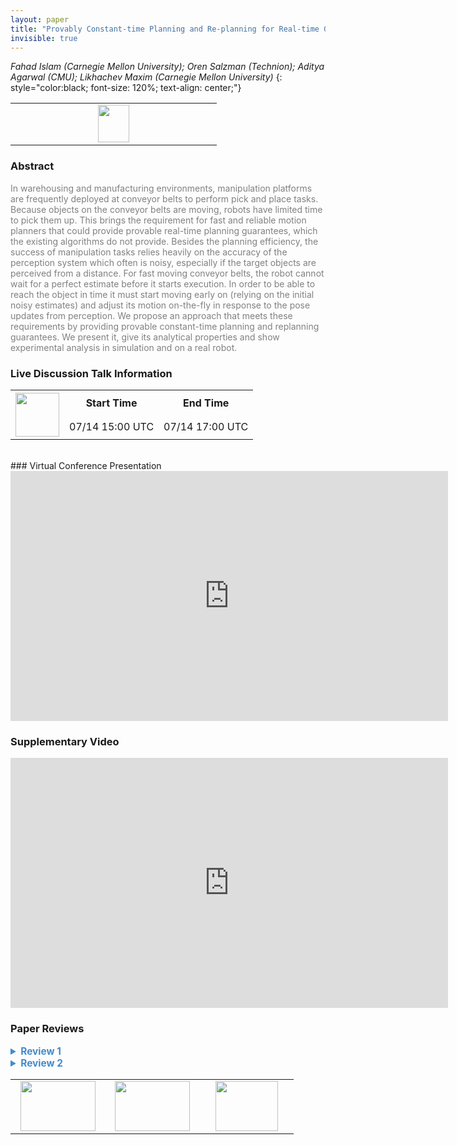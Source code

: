 ```yaml
---
layout: paper
title: "Provably Constant-time Planning and Re-planning for Real-time Grasping Objects off a Conveyor Belt"
invisible: true
---
```

*Fahad Islam (Carnegie Mellon University); Oren Salzman (Technion); Aditya Agarwal (CMU); Likhachev Maxim (Carnegie Mellon University)*
{: style="color:black; font-size: 120%; text-align: center;"}

<table width="20%"> <tr>
<td style="width: 20%; text-align: center;"><a href="http://www.roboticsproceedings.org/rss16/p025.pdf"><img src="{{ site.baseurl }}/images/paper_link.png"
width = "50"  height = "60"/> </a> </td>

</tr></table>

### Abstract
<html><p style="color:gray; font-size: 100%; text-align: justified;">
In warehousing and manufacturing environments, manipulation platforms are frequently deployed at conveyor belts to perform pick and place tasks. Because objects on the conveyor belts are moving, robots have limited time to pick them up. This brings the requirement for fast and reliable motion planners that could provide provable real-time planning guarantees, which the existing algorithms do not provide. Besides the planning efficiency, the success of manipulation tasks relies heavily on the accuracy of the perception system which often is noisy, especially if the target objects are perceived from a distance. For fast moving conveyor belts, the robot cannot wait for a perfect estimate before it starts execution. In order to be able to reach the object in time it must start moving early on (relying on the initial noisy estimates) and adjust its motion on-the-fly in response to the pose updates from perception. We propose an approach that meets these requirements by providing provable constant-time planning and replanning guarantees. We present it, give its analytical properties and show experimental analysis in simulation and on a real robot.
</p></html>

### Live Discussion Talk Information
<html>
<table width="50%">
<tr> <th rowspan="2"><a href="https://pheedloop.com/rss2020/virtual/"><img src="{{ site.baseurl }}/images/pheedloop_link.png" width = "70"  height = "70"/> </a> </th> <th> Start Time </th> <th> End Time </th> </tr>
<tr> <td> 07/14 15:00 UTC </td><td> 07/14 17:00 UTC </td></tr>
</table> <br> </html>
### Virtual Conference Presentation
<iframe width="700" height="400" src="https://www.youtube.com/embed/FH4hLJSHii0" frameborder="0" allow="accelerometer; autoplay; encrypted-media; gyroscope; picture-in-picture" allowfullscreen></iframe>

### Supplementary Video
<iframe width="700" height="400" src="https://www.youtube.com/embed/iLVPBWxa5b8 " frameborder="0" allow="accelerometer; autoplay; encrypted-media; gyroscope; picture-in-picture" allowfullscreen></iframe>

### Paper Reviews
<details><summary style="font-size:110%; color:#438BCA; cursor: pointer;"><b> Review 1</b></summary>
<p style="color:gray; font-size: 100%; text-align: justified; white-space: pre-line">
This paper deals with reactive motion planning for a manipulator robot that is required to grasp objects on a conveyor belt. The system is composed of
  - a conveyor belt moving at constant speed,
  - a 7 degree-of-freedom manipulator robot
  - an object put on the conveyor belt, and
  - an RGBD sensor that detects and localizes the object on the conveyor belt.

Upon detection of an object, the system plans a motion for the robot in order to grasp the object and starts executing the motion. During execution, the sensor provides a more accurate perception of the object position. The robot then needs to replan a new path starting downstream along the original path and going to the new goal state.

In order to be able to plan motions in bounded time, the authors propose to precompute a data-structure containing a lot of paths, and to search this data-structure at execution-time.

The main contributions of the paper are
  1. the construction of the above mentioned data-structure,
  2. a proof of bounded search time once the data-structure is computed.
Finally, the approach is validated in simulation and on a real PR2 robot.

The main idea of the paper can be summarized as follows. Given a number $n_{goal}$ of discretized goal states, and $n$ a number of possible starting states, precomputing a data-structure that provides for each pair (initial state, goal state) a path requires to store in memory $n.n_{goal}$ paths. The paper proposes to compute a set of paths that share the same starting part for many goal states, thus reducing the value of $n$.

The idea is interesting and seems to be efficient, according to the experimental results and according to comparisons with other approaches. The implementation on a real robot makes the work clearly more valuable.

However, the paper suffers a few shortcomings that are described below.

1. The authors do not provide any expression of the size of the data structure built with their method with respect to the number of goal states and number of discretized times along the motions. They provide such a expression for the brute force method: $O(n_{goal}^{l})$. They only give the value of 20MB in the evaluation section. Note moreover that the simple fact to store a set of paths in a roadmap (graph) makes the complexity decrease from $n^2$ where $n$ is the number of states, to $n.k$ where $k$ is the average number of neighbors of the nodes. For big roadmaps, $k$ is much smaller than $n$.
2. The proof provided in IV.E is short and simple. Basically searching a path in a precomputed roadmap is always bounded in time and therefore the title is somewhat misleading.
3. The continuity of the velocity is not guaranteed. This might be a problem for real industrial applications where the conveyor belt is much faster.

Below are few minor comments.

The motion primitives used are not clearly defined in the paper. Why not using linear interpolations ?
Algorithm 1: there is a confusion between $G^{cov}$, $G^{uncov}$, $G^{'cov}$, and $G^{'uncov}$. Line 5 for instance, $G^{cov}$ should be replaced by $G^{uncov}$.


</p> </details>

<details><summary style="font-size:110%; color:#438BCA; cursor: pointer;"><b> Review 2</b></summary>
<p style="color:gray; font-size: 100%; text-align: justified; white-space: pre-line">
The paper addresses an interesting problem. However, the discussion of previous work is not complete and fair, as I'm pretty sure one can modify existing work on replanning using PRM/RRT to achieve the objectives stated in this paper, see also my point 1 below.

1) The main concern I have with this paper is that there is no discussion on the completeness of the algorithm. The proof of Lemma 1 (completeness) is omitted "due to lack of space"!!! Yet, it seems pretty clear that the algorithm is not complete. For example, in algorithm 4, if the iteration of line 20 (t <- t -\delta_t) is performed until t < t_curr, then the algorithm fails. 

This point is critical since there's no use having a constant-time planning algorithm if one has no guarantee of success rate. For example: another algorithm could return "Nil" all the time (thereby provably constant time) for a success rate of 0%. So it's always a matter of trade-off between planning time and success rate.

Here, one would expect, at least, a proof that the proposed algorithm is complete given some bounds on t_curr, T_bound.

2) Since the task at hand is time-critical, the motions are expected to be very fast, saturating the velocity and acceleration bounds of the robot to minimize execution time. However, it seems that this paper does not take into account such bounds. For example, the state space considered does not include the current velocity. This is particularly important during "latching", as switching between different trajectories may easily violate velocity/acceleration bounds.

3) In general, I found that the paper was not very well written. The notations are not consistent. For example, there are \pi, \Pi, \Pi(s,t,g), \Pi_s, i->j... coexisting, which is very confusing. Key notions (e.g. how "latching" is done, proof of completeness,...) are skipped.
</p> </details>

<table width="100%"><tr><td style="width: 30%; text-align: center;"><a href="{{ site.baseurl }}/program/papers/24"> <img src="{{ site.baseurl }}/images/previous_icon.png" width = "120"  height = "80"/> </a> </td>

<td style="width: 30%; text-align: center;"><a href="{{ site.baseurl }}/program/papers"> <img src="{{ site.baseurl }}/images/overview_icon.png" width = "120"  height = "80"/> </a> </td> 

<td style="width: 30%; text-align: center;"><a href="{{ site.baseurl }}/program/papers/26"> <img src="{{ site.baseurl }}/images/next_icon.png" width = "100"  height = "80"/> </a> </td> 

</tr></table>

